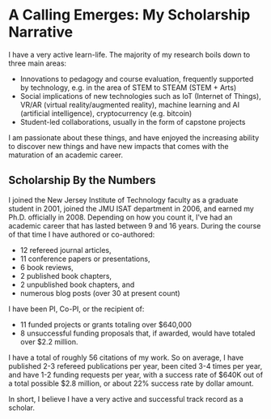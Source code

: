 # A Calling Emerges: My Scholarship Narrative

I have a very active learn-life. The majority of my research boils down to three main areas:

* Innovations to pedagogy and course evaluation, frequently supported by technology, e.g. in the area of STEM to STEAM (STEM + Arts)
* Social implications of new technologies such as IoT (Internet of Things), VR/AR (virtual reality/augmented reality), machine learning and AI (artificial intelligence), cryptocurrency (e.g. bitcoin)
* Student-led collaborations, usually in the form of capstone projects

I am passionate about these things, and have enjoyed the increasing ability to discover new things and have new impacts that comes with the maturation of an academic career.

## Scholarship By the Numbers

I joined the New Jersey Institute of Technology faculty as a graduate student in 2001, joined the JMU ISAT department in 2006, and earned my Ph.D. officially in 2008. Depending on how you count it, I've had an academic career that has lasted between 9 and 16 years. During the course of that time I have authored or co-authored:

* 12 refereed journal articles, 
* 11 conference papers or presentations, 
* 6 book reviews, 
* 2 published book chapters, 
* 2 unpublished book chapters, and 
* numerous blog posts (over 30 at present count)

I have been PI, Co-PI, or the recipient of:

* 11 funded projects or grants totaling over $640,000
* 8 unsuccessful funding proposals that, if awarded, would have totaled over $2.2 million.

I have a total of roughly 56 citations of my work. So on average, I have published 2-3 refereed publications per year, been cited 3-4 times per year, and have 1-2 funding requests per year, with a success rate of $640K out of a total possible $2.8 million, or about 22% success rate by dollar amount.

In short, I believe I have a very active and successful track record as a scholar.